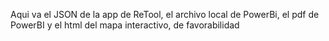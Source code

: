 Aqui va el JSON de la app de ReTool, el archivo local de PowerBi, el pdf de PowerBI y el html del mapa interactivo, de favorabilidad
